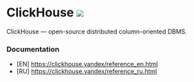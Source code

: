 # ClickHouse [![](https://images.microbadger.com/badges/image/batazor/clickhouse-server.svg)](https://microbadger.com/images/batazor/clickhouse-server "Get your own image badge on microbadger.com")

ClickHouse — open-source distributed column-oriented DBMS.

### Documentation

+ [EN] https://clickhouse.yandex/reference_en.html
+ [RU] https://clickhouse.yandex/reference_ru.html
